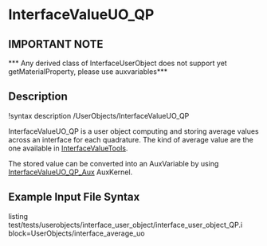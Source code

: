 # InterfaceValueUO_QP

## IMPORTANT NOTE
*** Any derived class of InterfaceUserObject does not support yet getMaterialProperty, please use auxvariables***

## Description
!syntax description /UserObjects/InterfaceValueUO_QP

InterfaceValueUO_QP is a user object computing and storing average values across an interface for each quadrature. The kind of average value are the one available in [InterfaceValueTools](/InterfaceValueTools.md).

The stored value can be converted into an AuxVariable by using [InterfaceValueUO_QP_Aux](/InterfaceValueUO_QP_Aux.md) AuxKernel.


## Example Input File Syntax

listing test/tests/userobjects/interface_user_object/interface_user_object_QP.i block=UserObjects/interface_average_uo
